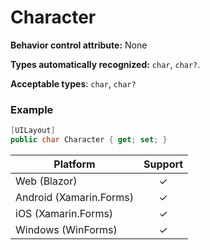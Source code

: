# Character

**Behavior control attribute:**  None

**Types automatically recognized:** `char`, `char?`.

**Acceptable types**: `char`, `char?`

### Example
```csharp
[UILayout]
public char Character { get; set; }
```

| Platform | Support | 
| -----------|:-------------:| 
| Web (Blazor) | &check; |
| Android (Xamarin.Forms) | &check; |
| iOS (Xamarin.Forms) | &check; |
| Windows (WinForms) | &check; |